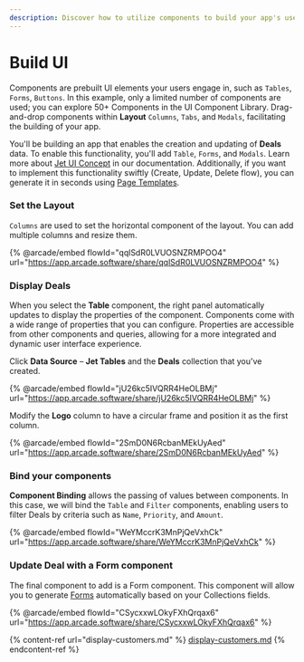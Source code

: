 ```yaml
---
description: Discover how to utilize components to build your app's user interface
---
```


# Build UI

Components are prebuilt UI elements your users engage in, such as `Tables`, `Forms`, `Buttons`. In this example, only a limited number of components are used; you can explore 50+ Components in the UI Component Library. Drag-and-drop components within **Layout** `Columns`, `Tabs`, and `Modals`, facilitating the building of your app.

You'll be building an app that enables the creation and updating of **Deals** data. To enable this functionality, you'll add `Table`, `Forms`, and `Modals`. Learn more about [Jet UI Concept](../../user-guide/jet-ui/) in our documentation. Additionally, if you want to implement this functionality swiftly (Create, Update, Delete flow), you can generate it in seconds using [Page Templates](../ui-in-seconds.md).

### Set the Layout

`Columns` are used to set the horizontal component of the layout. You can add multiple columns and resize them.&#x20;

{% @arcade/embed flowId="qqlSdR0LVUOSNZRMPOO4" url="https://app.arcade.software/share/qqlSdR0LVUOSNZRMPOO4" %}

### Display Deals

When you select the **Table** component, the right panel automatically updates to display the properties of the component. Components come with a wide range of properties that you can configure. Properties are accessible from other components and queries, allowing for a more integrated and dynamic user interface experience.&#x20;

Click **Data Source** – **Jet Tables** and the **Deals** collection that you've created.

{% @arcade/embed flowId="jU26kc5IVQRR4HeOLBMj" url="https://app.arcade.software/share/jU26kc5IVQRR4HeOLBMj" %}

Modify the **Logo** column to have a circular frame and position it as the first column.

{% @arcade/embed flowId="2SmD0N6RcbanMEkUyAed" url="https://app.arcade.software/share/2SmD0N6RcbanMEkUyAed" %}

### Bind your components

**Component Binding** allows the passing of values between components. In this case, we will bind the `Table` and `Filter` components, enabling users to filter Deals by criteria such as `Name`, `Priority`, and `Amount`.

{% @arcade/embed flowId="WeYMccrK3MnPjQeVxhCk" url="https://app.arcade.software/share/WeYMccrK3MnPjQeVxhCk" %}

### Update Deal with a Form component <a href="#3-add-user-management-options-with-a-split-button-component" id="3-add-user-management-options-with-a-split-button-component"></a>

The final component to add is a Form component. This component will allow you to generate [Forms](../../user-guide/design-and-structure/components/form/) automatically based on your Collections fields.

{% @arcade/embed flowId="CSycxxwLOkyFXhQrqax6" url="https://app.arcade.software/share/CSycxxwLOkyFXhQrqax6" %}

{% content-ref url="display-customers.md" %}
[display-customers.md](display-customers.md)
{% endcontent-ref %}


